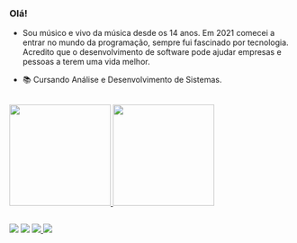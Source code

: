 ### Olá!

- Sou músico e vivo da música desde os 14 anos. Em 2021 comecei a entrar no mundo da programação, sempre fui fascinado por tecnologia. Acredito que o desenvolvimento de software pode ajudar empresas e pessoas a terem uma vida melhor.

- 📚 Cursando Análise e Desenvolvimento de Sistemas.

##

<div>
  <a href="https://github.com/rafaballerini">
  <img height="180em" src="https://github-readme-stats.vercel.app/api?username=mdouglasLS&show_icons=true&theme=dracula&include_all_commits=true&count_private=true"/>
  <img height="180em" src="https://github-readme-stats.vercel.app/api/top-langs/?username=mdouglasLS&layout=compact&langs_count=7&theme=dracula"/>
</div>
  
  ##

<div>
  <a href="https://instagram.com/dodozerabass" target="_blank"><img src="https://img.shields.io/badge/-Instagram-%23E4405F?style=for-the-badge&logo=instagram&logoColor=white" target="_blank"></a>
  <a href="https://www.linkedin.com/in/michaeldouglas21/" target="_blank"><img src="https://img.shields.io/badge/-LinkedIn-%230077B5?style=for-the-badge&logo=linkedin&logoColor=white" target="_blank"></a> 
  <a href="https://twitter.com/dodozerabass" target="_blank"><img src="https://img.shields.io/badge/Twitter-1DA1F2?style=for-the-badge&logo=twitter&logoColor=white" target="_blank"<a/>  
 	<a href = "mailto:contato.dodolopes@gmail.com"><img src="https://img.shields.io/badge/-Gmail-%23333?style=for-the-badge&logo=gmail&logoColor=white" target="_blank"></a>
</div>
